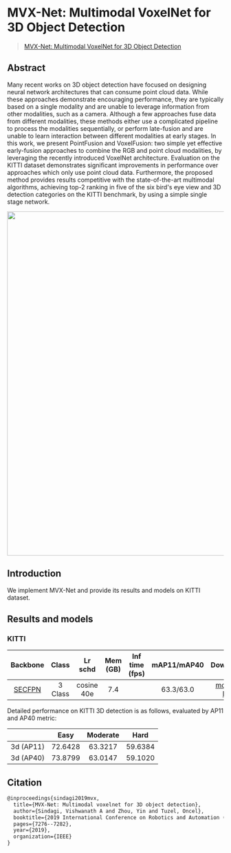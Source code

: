 # MVX-Net: Multimodal VoxelNet for 3D Object Detection

> [MVX-Net: Multimodal VoxelNet for 3D Object Detection](https://arxiv.org/abs/1904.01649)

<!-- [ALGORITHM] -->

## Abstract

Many recent works on 3D object detection have focused on designing neural network architectures that can consume point cloud data. While these approaches demonstrate encouraging performance, they are typically based on a single modality and are unable to leverage information from other modalities, such as a camera. Although a few approaches fuse data from different modalities, these methods either use a complicated pipeline to process the modalities sequentially, or perform late-fusion and are unable to learn interaction between different modalities at early stages. In this work, we present PointFusion and VoxelFusion: two simple yet effective early-fusion approaches to combine the RGB and point cloud modalities, by leveraging the recently introduced VoxelNet architecture. Evaluation on the KITTI dataset demonstrates significant improvements in performance over approaches which only use point cloud data. Furthermore, the proposed method provides results competitive with the state-of-the-art multimodal algorithms, achieving top-2 ranking in five of the six bird's eye view and 3D detection categories on the KITTI benchmark, by using a simple single stage network.

<div align=center>
<img src="https://user-images.githubusercontent.com/79644370/143880819-560675ca-e7e3-4d77-8808-ea661ff8e6e6.png" width="800"/>
</div>

## Introduction

We implement MVX-Net and provide its results and models on KITTI dataset.

## Results and models

### KITTI

|                               Backbone                                |  Class  |  Lr schd   | Mem (GB) | Inf time (fps) | mAP11/mAP40 |                                                                                                                                                                                                                 Download                                                                                                                                                                                                                 |
| :-------------------------------------------------------------------: | :-----: | :--------: | :------: | :------------: | :---------: | :--------------------------------------------------------------------------------------------------------------------------------------------------------------------------------------------------------------------------------------------------------------------------------------------------------------------------------------------------------------------------------------------------------------------------------------: |
| [SECFPN](./dv_mvx-fpn_second_secfpn_adamw_2x8_40e_kitti-3d-3class.py) | 3 Class | cosine 40e |   7.4    |                |  63.3/63.0  | [model](https://download.openmmlab.com/mmdetection3d/v1.0.0_models/mvxnet/dv_mvx-fpn_second_secfpn_adamw_2x8_40e_kitti-3d-3class/dv_mvx-fpn_second_secfpn_adamw_2x8_40e_kitti-3d-3class_20210831_060805-83442923.pth) \| [log](https://download.openmmlab.com/mmdetection3d/v1.0.0_models/mvxnet/dv_mvx-fpn_second_secfpn_adamw_2x8_40e_kitti-3d-3class/dv_mvx-fpn_second_secfpn_adamw_2x8_40e_kitti-3d-3class_20210831_060805.log.json) |

Detailed performance on KITTI 3D detection is as follows, evaluated by AP11 and AP40 metric:

|           |  Easy   | Moderate |  Hard   |
| --------- | :-----: | :------: | :-----: |
| 3d (AP11) | 72.6428 | 63.3217  | 59.6384 |
| 3d (AP40) | 73.8799 | 63.0147  | 59.1020 |

## Citation

```latex
@inproceedings{sindagi2019mvx,
  title={MVX-Net: Multimodal voxelnet for 3D object detection},
  author={Sindagi, Vishwanath A and Zhou, Yin and Tuzel, Oncel},
  booktitle={2019 International Conference on Robotics and Automation (ICRA)},
  pages={7276--7282},
  year={2019},
  organization={IEEE}
}
```

